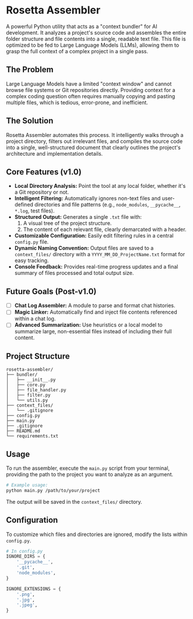 # Rosetta Assembler

A powerful Python utility that acts as a "context bundler" for AI development. It analyzes a project's source code and assembles the entire folder structure and file contents into a single, readable text file. This file is optimized to be fed to Large Language Models (LLMs), allowing them to grasp the full context of a complex project in a single pass.

## The Problem

Large Language Models have a limited "context window" and cannot browse file systems or Git repositories directly. Providing context for a complex coding question often requires manually copying and pasting multiple files, which is tedious, error-prone, and inefficient.

## The Solution

Rosetta Assembler automates this process. It intelligently walks through a project directory, filters out irrelevant files, and compiles the source code into a single, well-structured document that clearly outlines the project's architecture and implementation details.

## Core Features (v1.0)

*   **Local Directory Analysis:** Point the tool at any local folder, whether it's a Git repository or not.
*   **Intelligent Filtering:** Automatically ignores non-text files and user-defined directories and file patterns (e.g., `node_modules`, `__pycache__`, `*.log`, test files).
*   **Structured Output:** Generates a single `.txt` file with:
    1.  A visual tree of the project structure.
    2.  The content of each relevant file, clearly demarcated with a header.
*   **Customizable Configuration:** Easily edit filtering rules in a central `config.py` file.
*   **Dynamic Naming Convention:** Output files are saved to a `context_files/` directory with a `YYYY_MM_DD_ProjectName.txt` format for easy tracking.
*   **Console Feedback:** Provides real-time progress updates and a final summary of files processed and total output size.

## Future Goals (Post-v1.0)

- [ ] **Chat Log Assembler:** A module to parse and format chat histories.
- [ ] **Magic Linker:** Automatically find and inject file contents referenced within a chat log.
- [ ] **Advanced Summarization:** Use heuristics or a local model to summarize large, non-essential files instead of including their full content.

## Project Structure

```
rosetta-assembler/
├── bundler/
│   ├── __init__.py
│   ├── core.py
│   ├── file_handler.py
│   ├── filter.py
│   └── utils.py
├── context_files/
│   └── .gitignore
├── config.py
├── main.py
├── .gitignore
├── README.md
└── requirements.txt
```

## Usage

To run the assembler, execute the `main.py` script from your terminal, providing the path to the project you want to analyze as an argument.

```bash
# Example usage:
python main.py /path/to/your/project
```

The output will be saved in the `context_files/` directory.

## Configuration

To customize which files and directories are ignored, modify the lists within `config.py`.

```python
# In config.py
IGNORE_DIRS = {
    '__pycache__',
    '.git',
    'node_modules',
}

IGNORE_EXTENSIONS = {
    '.png',
    '.jpg',
    '.jpeg',
}
```